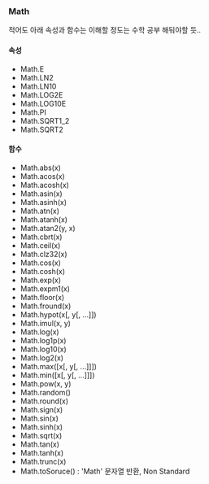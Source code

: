 ### Math
적어도 아래 속성과 함수는 이해할 정도는 수학 공부 해둬야할 듯..

#### 속성
- Math.E
- Math.LN2
- Math.LN10
- Math.LOG2E
- Math.LOG10E
- Math.PI
- Math.SQRT1_2
- Math.SQRT2

#### 함수
- Math.abs(x)
- Math.acos(x)
- Math.acosh(x)
- Math.asin(x)
- Math.asinh(x)
- Math.atn(x)
- Math.atanh(x)
- Math.atan2(y, x)
- Math.cbrt(x)
- Math.ceil(x)
- Math.clz32(x)
- Math.cos(x)
- Math.cosh(x)
- Math.exp(x)
- Math.expm1(x)
- Math.floor(x)
- Math.fround(x)
- Math.hypot(x[, y[, ...]])
- Math.imul(x, y)
- Math.log(x)
- Math.log1p(x)
- Math.log10(x)
- Math.log2(x)
- Math.max([x[, y[, ...]]])
- Math.min([x[, y[, ...]]])
- Math.pow(x, y)
- Math.random()
- Math.round(x)
- Math.sign(x)
- Math.sin(x)
- Math.sinh(x)
- Math.sqrt(x)
- Math.tan(x)
- Math.tanh(x)
- Math.trunc(x)
- Math.toSoruce() :  'Math' 문자열 반환, Non Standard